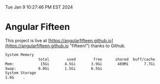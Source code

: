 Tue Jan  9 10:27:46 PM EST 2024

# Angular Fifteen


This project is live at [https://angularfifteen.github.io](https://angularfifteen.github.io "fifteen!") thanks to Github.

```bash
System Memory
               total        used        free      shared  buff/cache   available
Mem:            15Gi       4.5Gi       3.9Gi       489Mi       7.7Gi        10Gi
Swap:          8.0Gi       1.5Gi       6.5Gi
System Storage
1.6G	.
```
